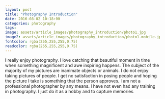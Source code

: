 ```yaml
---
layout: post
title: "Photography Introduction"
date: 2016-08-02 10:18:00
categories: photography
tags: 
image: assets/article_images/photography_introduction/photo1.jpg
image2: assets/article_images/photography_introduction/photo1-mobile.jpg
fontcolor: rgba(255,255,255,0.75)
readcolor: rgba(255,255,255,0.75)
---
```


I really enjoy photography. I love catching that beautiful moment in time when something magnificent and awe inspiring happens. 
The subject of the majority of my pictures are inanimate objects or animals. I do not enjoy taking pictures of people. 
I get no satisfaction in posing people and hoping the picture I take is something that the person approves. 
I am not a professional photographer by any means. I have not even had any training in photography. 
I just do it as a hobby and to capture memories. 